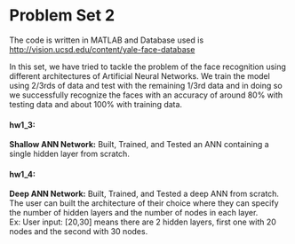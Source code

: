 # Problem Set 2
The code is written in MATLAB and Database used is http://vision.ucsd.edu/content/yale-face-database

In this set, we have tried to tackle the problem of the face recognition using different architectures of Artificial Neural Networks.
We train the model using 2/3rds of data and test with the remaining 1/3rd data and in doing so we successfully recognize the faces with an accuracy of around 80% with testing data and about 100% with training data.

#### hw1_3: 
**Shallow ANN Network:** Built, Trained, and Tested an ANN containing a single hidden layer from scratch.

#### hw1_4: 
**Deep ANN Network:** Built, Trained, and Tested a deep ANN from scratch.  
The user can built the architecture of their choice where they can specify the number of hidden layers and the number of nodes in each layer.  
Ex: User input: [20,30] means there are 2 hidden layers, first one with 20 nodes and the second with 30 nodes.
